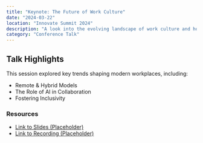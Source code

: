 ```yaml
---
title: "Keynote: The Future of Work Culture"
date: "2024-03-22"
location: "Innovate Summit 2024"
description: "A look into the evolving landscape of work culture and how organizations can adapt and thrive."
category: "Conference Talk"
---
```


## Talk Highlights

This session explored key trends shaping modern workplaces, including:

*   Remote & Hybrid Models
*   The Role of AI in Collaboration
*   Fostering Inclusivity

### Resources

*   [Link to Slides (Placeholder)]()
*   [Link to Recording (Placeholder)]() 